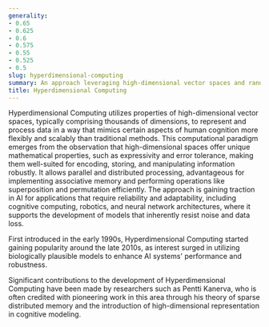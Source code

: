 ```yaml
---
generality:
- 0.65
- 0.625
- 0.6
- 0.575
- 0.55
- 0.525
- 0.5
slug: hyperdimensional-computing
summary: An approach leveraging high-dimensional vector spaces and random hypervectors to build robust and efficient models for AI tasks.
title: Hyperdimensional Computing
---
```


Hyperdimensional Computing utilizes properties of high-dimensional vector spaces, typically comprising thousands of dimensions, to represent and process data in a way that mimics certain aspects of human cognition more flexibly and scalably than traditional methods. This computational paradigm emerges from the observation that high-dimensional spaces offer unique mathematical properties, such as expressivity and error tolerance, making them well-suited for encoding, storing, and manipulating information robustly. It allows parallel and distributed processing, advantageous for implementing associative memory and performing operations like superposition and permutation efficiently. The approach is gaining traction in AI for applications that require reliability and adaptability, including cognitive computing, robotics, and neural network architectures, where it supports the development of models that inherently resist noise and data loss.

First introduced in the early 1990s, Hyperdimensional Computing started gaining popularity around the late 2010s, as interest surged in utilizing biologically plausible models to enhance AI systems' performance and robustness.

Significant contributions to the development of Hyperdimensional Computing have been made by researchers such as Pentti Kanerva, who is often credited with pioneering work in this area through his theory of sparse distributed memory and the introduction of high-dimensional representation in cognitive modeling.